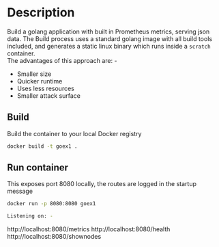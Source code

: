 # Description
Build a golang application with built in Prometheus metrics, serving json data.
The Build process uses a standard golang image with all build tools included, and generates a static linux binary which runs inside a `scratch` container.  
The advantages of this approach are: - 
- Smaller size
- Quicker runtime
- Uses less resources
- Smaller attack surface

## Build 
Build the container to your local Docker registry 

``` bash
docker build -t goex1 .
```


## Run container
This exposes port 8080 locally,  the routes are logged in the startup message

```bash
docker run -p 8080:8080 goex1
```

```bash
Listening on: -
```

http://localhost:8080/metrics
http://localhost:8080/health
http://localhost:8080/shownodes


